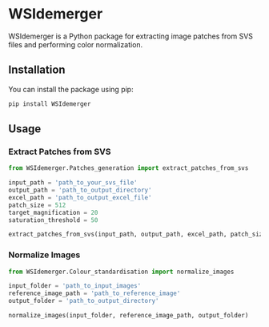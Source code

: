 
# WSIdemerger

WSIdemerger is a Python package for extracting image patches from SVS files and performing color normalization.

## Installation

You can install the package using pip:

```sh
pip install WSIdemerger
```

## Usage

### Extract Patches from SVS

```python
from WSIdemerger.Patches_generation import extract_patches_from_svs

input_path = 'path_to_your_svs_file'
output_path = 'path_to_output_directory'
excel_path = 'path_to_output_excel_file'
patch_size = 512
target_magnification = 20
saturation_threshold = 50

extract_patches_from_svs(input_path, output_path, excel_path, patch_size, target_magnification, saturation_threshold)
```

### Normalize Images

```python
from WSIdemerger.Colour_standardisation import normalize_images

input_folder = 'path_to_input_images'
reference_image_path = 'path_to_reference_image'
output_folder = 'path_to_output_directory'

normalize_images(input_folder, reference_image_path, output_folder)
```
